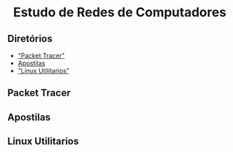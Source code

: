 <div align="center">

# Estudo de Redes de Computadores


</div>


## Diretórios

* ["Packet Tracer"](#packettracer)
* [Apostilas](#apostilas)
* ["Linux Utilitarios"](#utilitarios)


## Packet Tracer


## Apostilas

## Linux Utilitarios
